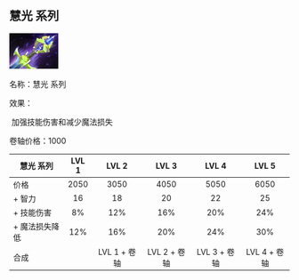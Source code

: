 ## 慧光 系列



![](src/icon/mjz_kaya.png)

名称：慧光 系列

效果：

​	加强技能伤害和减少魔法损失

卷轴价格：1000

| 慧光 系列      | LVL 1 |    LVL 2     |    LVL 3     |    LVL 4     |    LVL 5     |
| -------------- | :---: | :----------: | :----------: | :----------: | :----------: |
| 价格           | 2050  |     3050     |     4050     |     5050     |     6050     |
| + 智力         |  16   |      18      |      20      |      22      |      25      |
| + 技能伤害     |  8%   |     12%      |     16%      |     20%      |     24%      |
| + 魔法损失降低 |  12%  |     16%      |     20%      |     24%      |     30%      |
| 合成           |       | LVL 1 + 卷轴 | LVL 2 + 卷轴 | LVL 3 + 卷轴 | LVL 4 + 卷轴 |





